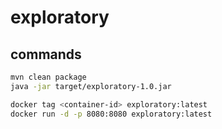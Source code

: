 # exploratory

## commands

```bash
mvn clean package
java -jar target/exploratory-1.0.jar

docker tag <container-id> exploratory:latest
docker run -d -p 8080:8080 exploratory:latest
```